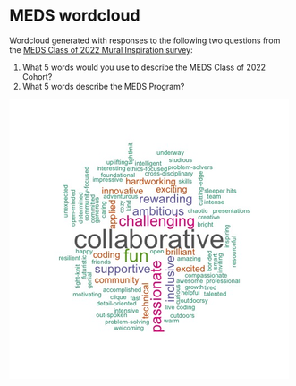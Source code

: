 # MEDS wordcloud

Wordcloud generated with responses to the following two questions from the [MEDS Class of 2022 Mural Inspiration survey](https://forms.gle/XESirQia4UapPPbZ9):

1. What 5 words would you use to describe the MEDS Class of 2022 Cohort?
2. What 5 words describe the MEDS Program? 

![The most common words used by MEDS students to describe the 2022 cohort, and more generally, the program are: collaborative, fun, passionate, challenging, ambitious, supporting, inclusive, rewarding](https://github.com/UCSB-MEDS/meds-mural-wordcloud/blob/main/meds2022.jpeg)
